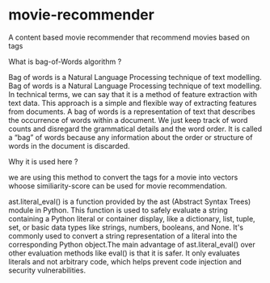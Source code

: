 # movie-recommender

A content based movie recommender that recommend movies based on tags

What is bag-of-Words algorithm ?

Bag of words is a Natural Language Processing technique of text modelling.
Bag of words is a Natural Language Processing technique of text modelling. In technical terms, we can say that it is a method of feature extraction with text data. This approach is a simple and flexible way of extracting features from documents.
A bag of words is a representation of text that describes the occurrence of words within a document. We just keep track of word counts and disregard the grammatical details and the word order. It is called a “bag” of words because any information about the order or structure of words in the document is discarded. 

Why it is used here ?

we are using this method to convert the tags for a movie into vectors whoose similiarity-score can be used for movie recommendation.

ast.literal_eval() is a function provided by the ast (Abstract Syntax Trees) module in Python. This function is used to safely evaluate a string containing a Python literal or container display, like a dictionary, list, tuple, set, or basic data types like strings, numbers, booleans, and None. It's commonly used to convert a string representation of a literal into the corresponding Python object.The main advantage of ast.literal_eval() over other evaluation methods like eval() is that it is safer. It only evaluates literals and not arbitrary code, which helps prevent code injection and security vulnerabilities.

